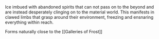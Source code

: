 Ice imbued with abandoned spirits that can not pass on to the beyond and are instead desperately clinging on to the material world. This manifests in clawed limbs that grasp around their environment, freezing and ensnaring everything within reach.

Forms naturally close to the [[Galleries of Frost]]